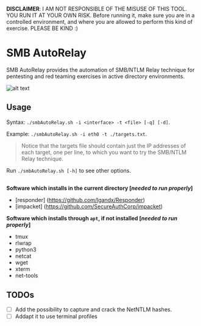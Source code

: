 **DISCLAIMER**: I AM NOT RESPONSIBLE OF THE MISUSE OF THIS TOOL. YOU RUN IT AT YOUR OWN RISK. Before running it, make sure you are in a controlled environment, and where you are allowed to perform this kind of exercise. PLEASE BE KIND :)

# SMB AutoRelay
  SMB AutoRelay provides the automation of SMB/NTLM Relay technique for pentesting and red teaming exercises in active directory environments.

  ![alt text](https://github.com/chesire-cat/smbAutoRelay/blob/master/images/help.png?raw=true)
  
## Usage
  Syntax: `./smbAutoRelay.sh -i <interface> -t <file> [-q] [-d]`. 
  
  Example: `./smbAutoRelay.sh -i eth0 -t ./targets.txt`.
  
  > Notice that the targets file should contain just the IP addresses of each target, one per line, to which you want to try the SMB/NTLM Relay technique.
  
  Run `./smbAutoRelay.sh [-h]` to see other options.
  
##

  **Software which installs in the current directory [*needed to run properly*]**
  - [responder] (https://github.com/lgandx/Responder) 
  - [impacket] (https://github.com/SecureAuthCorp/impacket) 
  
  **Software which installs through `apt`, if not installed [*needed to run properly*]**
  - tmux
  - rlwrap
  - python3
  - netcat
  - wget 
  - xterm 
  - net-tools
  
## TODOs
  - [ ] Add the possibility to capture and crack the NetNTLM hashes.
  - [ ] Addapt it to use terminal profiles
